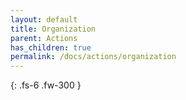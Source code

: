 ```yaml
---
layout: default
title: Organization
parent: Actions
has_children: true
permalink: /docs/actions/organization
---
```

{: .fs-6 .fw-300 }
